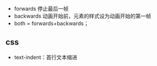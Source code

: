 - forwards 停止最后一帧
- backwards 动画开始前，元素的样式设为动画开始的第一帧
- both = forwards+backwards；

## css
- text-indent：首行文本缩进 